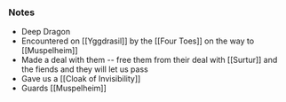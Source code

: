 ### Notes

- Deep Dragon
- Encountered on [[Yggdrasil]] by the [[Four Toes]] on the way to [[Muspelheim]]
- Made a deal with them -- free them from their deal with [[Surtur]] and the fiends and they will let us pass
- Gave us a [[Cloak of Invisibility]]
- Guards [[Muspelheim]]
